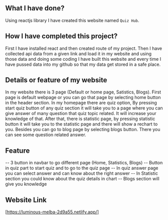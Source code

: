 

## What I have done?
Using reactjs library I have created this website named `Quiz Hub`.

## How I have completed this project?
First I have installed react and then created route of my project. Then I have collected api data from a given link and load it in my website and using those data and doing some coding I have built this website and every time I have pussed data into my github so that my data get stored in a safe place. 

## Details or feature of my website
 In my website there is 3 page (Default or home page, Satistics, Blogs). First page is default webpage or you can go that page by selecting home button in the header section. In my homepage there are quiz option, By pressing start quiz button of any quiz section it will take you to a page where you can give answer of many question that quiz topic related. It will increase your knowledge of that. After that, there is statistic page, by pressing statistic button it will take you to the statistic page and there will show a rechart to you. Besides you can go to blog page by selecting blogs button. There you can see some question related answer.
## Feature 
 -- 3 button in navbar to go different page (Home, Statistics, Blogs)
 -- Button in quiz part to start quiz and to go to the quiz page 
 -- In quiz answer page you can select answer and can know about the right answer
 -- In Statistic section you could know about the quiz details in chart
 -- Blogs section will give you knowledge 

## Website Link
[https://luminous-melba-2d9a55.netlify.app/]